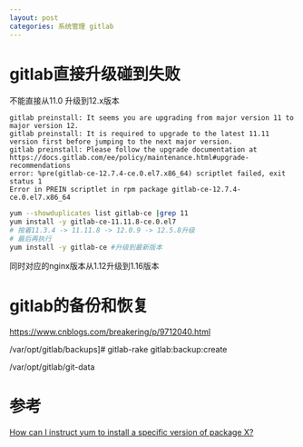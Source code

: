 ```yaml
---
layout: post
categories: 系统管理 gitlab
---
```


# gitlab直接升级碰到失败
不能直接从11.0 升级到12.x版本
```
gitlab preinstall: It seems you are upgrading from major version 11 to major version 12.
gitlab preinstall: It is required to upgrade to the latest 11.11 version first before jumping to the next major version.
gitlab preinstall: Please follow the upgrade documentation at https://docs.gitlab.com/ee/policy/maintenance.html#upgrade-recommendations
error: %pre(gitlab-ce-12.7.4-ce.0.el7.x86_64) scriptlet failed, exit status 1
Error in PREIN scriptlet in rpm package gitlab-ce-12.7.4-ce.0.el7.x86_64
```

```bash
yum --showduplicates list gitlab-ce |grep 11
yum install -y gitlab-ce-11.11.8-ce.0.el7
# 按着11.3.4 -> 11.11.8 -> 12.0.9 -> 12.5.8升级
# 最后再执行
yum install -y gitlab-ce #升级到最新版本
```

同时对应的nginx版本从1.12升级到1.16版本


# gitlab的备份和恢复

https://www.cnblogs.com/breakering/p/9712040.html

/var/opt/gitlab/backups]# gitlab-rake gitlab:backup:create

/var/opt/gitlab/git-data

# 参考
[How can I instruct yum to install a specific version of package X?](https://unix.stackexchange.com/questions/151689/how-can-i-instruct-yum-to-install-a-specific-version-of-package-x)
